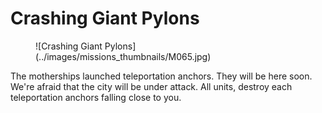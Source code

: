 # Crashing Giant Pylons

<figure markdown>
![Crashing Giant Pylons](../images/missions_thumbnails/M065.jpg)
</figure>

The motherships launched teleportation anchors. They will be here soon.
We're afraid that the city will be under attack. All units, destroy each teleportation anchors falling close to you.
